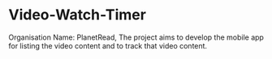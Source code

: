 # Video-Watch-Timer
Organisation Name: PlanetRead, The project aims to develop the mobile app for listing the video content and to track that video content.
